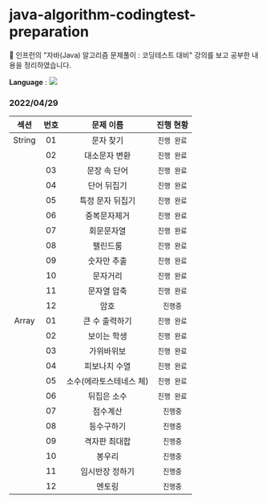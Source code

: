 # java-algorithm-codingtest-preparation

🚀 인프런의 "자바(Java) 알고리즘 문제풀이 : 코딩테스트 대비" 강의를 보고 공부한 내용을 정리하였습니다.

<b>Language</b> : <img src="https://img.shields.io/badge/Java-007396?style=flat-square&logo=Java&logoColor=white"/></a>


### 2022/04/29 

| 섹션 | 번호 | 문제 이름 | 진행 현황 |
|:------:|:----:|:---------:|:---------:|
| String | 01 | 문자 찾기 |`진행 완료`|
|  | 02 | 대소문자 변환 |`진행 완료`|
|  | 03 | 문장 속 단어 |`진행 완료`|
|  | 04 | 단어 뒤집기 |`진행 완료`|
|  | 05 | 특정 문자 뒤집기 |`진행 완료`|
|  | 06 | 중복문자제거 |`진행 완료`|
|  | 07 | 회문문자열 |`진행 완료`|
|  | 08 | 팰린드룸 |`진행 완료`|
|  | 09 | 숫자만 추출 |`진행 완료`|
|  | 10 | 문자거리 |`진행 완료`|
|  | 11 | 문자열 압축 |`진행 완료`|
|  | 12 | 암호 |`진행중`|
| Array | 01 | 큰 수 출력하기 |`진행 완료`|
|  | 02 | 보이는 학생 |`진행 완료`|
|  | 03 | 가위바위보 |`진행 완료`|
|  | 04 | 피보나치 수열 |`진행 완료`|
|  | 05 | 소수(에라토스테네스 체) |`진행 완료`|
|  | 06 | 뒤집은 소수 |`진행 완료`|
|  | 07 | 점수계산 |`진행중`|
|  | 08 | 등수구하기 |`진행중`|
|  | 09 | 격자판 최대합 |`진행중`|
|  | 10 | 봉우리 |`진행중`|
|  | 11 | 임시반장 정하기 |`진행중`|
|  | 12 | 멘토링 |`진행중`|